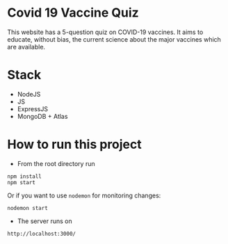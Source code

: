 # Covid 19 Vaccine Quiz

This website has a 5-question quiz on COVID-19 vaccines. It aims to educate, without bias, the current science about the major vaccines which are available. 

# Stack
- NodeJS
- JS
- ExpressJS
- MongoDB + Atlas

# How to run this project
- From the root directory run
```
npm install
npm start
```

Or if you want to use `nodemon` for monitoring changes:
```
nodemon start
```

- The server runs on  
```
http://localhost:3000/
```